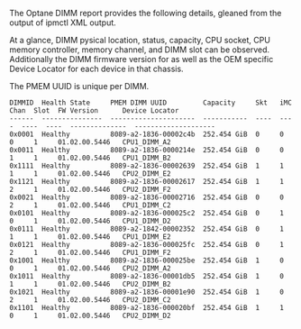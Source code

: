 The Optane DIMM report provides the following details, gleaned from the output of ipmctl XML output.

At a glance, DIMM pysical location, status, capacity, CPU socket, CPU memory controller, memory channel, and DIMM slot can be observed.
Additionally the DIMM firmware version for as well as the OEM specific Device Locator for each device in that chassis.

The PMEM UUID is unique per DIMM.

```
DIMMID  Health State     PMEM DIMM UUID         Capacity     Skt   iMC   Chan  Slot  FW Version      Device Locator
------  ---------------  ---------------------  -----------  ----  ----  ----  ----  --------------  --------------------
0x0001  Healthy          8089-a2-1836-00002c4b  252.454 GiB  0     0     0     1     01.02.00.5446   CPU1_DIMM_A2
0x0011  Healthy          8089-a2-1836-0000214e  252.454 GiB  0     0     1     1     01.02.00.5446   CPU1_DIMM_B2
0x1111  Healthy          8089-a2-1836-00002639  252.454 GiB  1     1     1     1     01.02.00.5446   CPU2_DIMM_E2
0x1121  Healthy          8089-a2-1836-00002617  252.454 GiB  1     1     2     1     01.02.00.5446   CPU2_DIMM_F2
0x0021  Healthy          8089-a2-1836-00002716  252.454 GiB  0     0     2     1     01.02.00.5446   CPU1_DIMM_C2
0x0101  Healthy          8089-a2-1836-000025c2  252.454 GiB  0     1     0     1     01.02.00.5446   CPU1_DIMM_D2
0x0111  Healthy          8089-a2-1842-00002352  252.454 GiB  0     1     1     1     01.02.00.5446   CPU1_DIMM_E2
0x0121  Healthy          8089-a2-1836-000025fc  252.454 GiB  0     1     2     1     01.02.00.5446   CPU1_DIMM_F2
0x1001  Healthy          8089-a2-1836-000025be  252.454 GiB  1     0     0     1     01.02.00.5446   CPU2_DIMM_A2
0x1011  Healthy          8089-a2-1836-00001db5  252.454 GiB  1     0     1     1     01.02.00.5446   CPU2_DIMM_B2
0x1021  Healthy          8089-a2-1836-00001e90  252.454 GiB  1     0     2     1     01.02.00.5446   CPU2_DIMM_C2
0x1101  Healthy          8089-a2-1836-000020bf  252.454 GiB  1     1     0     1     01.02.00.5446   CPU2_DIMM_D2
```

